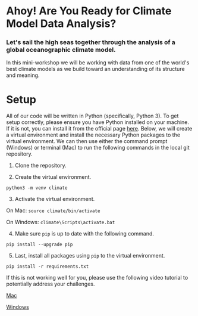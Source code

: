 # Ahoy! Are You Ready for Climate Model Data Analysis?
### Let's sail the high seas together through the analysis of a global oceanographic climate model.

In this mini-workshop we will be working with data from one of the world's best climate models as we build toward an understanding of its structure and meaning.

# Setup

All of our code will be written in Python (specifically, Python 3). To get setup correctly, please ensure you have Python installed on your machine. If it is not, you can install it from the official page [here](https://www.python.org/downloads/). Below, we will create a virtual environment and install the necessary Python packages to the virtual environment. We can then use either the command prompt (Windows) or terminal (Mac) to run the following commands in the local git repository.

1. Clone the repository.

2. Create the virtual environment.

`python3 -m venv climate`

3. Activate the virtual environment.

On Mac: `source climate/bin/activate`

On Windows: `climate\Scripts\activate.bat`

4. Make sure `pip` is up to date with the following command.

`pip install --upgrade pip`

5. Last, install all packages using `pip` to the virtual environment.

`pip install -r requirements.txt`

If this is not working well for you, please use the following video tutorial to potentially address your challenges.

[Mac](https://www.youtube.com/watch?v=Kg1Yvry_Ydk&ab_channel=CoreySchafer)

[Windows](https://www.youtube.com/watch?v=APOPm01BVrk&ab_channel=CoreySchafer)

